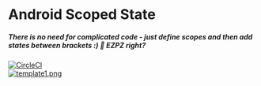 # Android Scoped State

##### There is no need for complicated code - just define scopes and then add states between brackets :) 🤤 EZPZ right?
[![CircleCI](https://circleci.com/gh/KotlinByte/ScopedState.svg?style=shield)]()
</br>
[![template1.png](https://i.postimg.cc/HxRpRCrs/template1.png)](https://postimg.cc/TLjM5FjZ)
